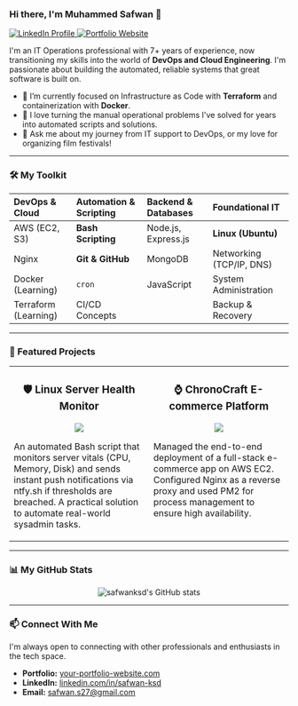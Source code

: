 ### Hi there, I'm Muhammed Safwan 👋

<p align="left">
  <a href="https://www.linkedin.com/in/safwan-ksd" target="_blank">
    <img src="https://img.shields.io/badge/LinkedIn-0077B5?style=for-the-badge&logo=linkedin&logoColor=white" alt="LinkedIn Profile"/>
  </a>
  <a href="https://your-portfolio-website.com" target="_blank">
    <img src="https://img.shields.io/badge/Portfolio-Website-brightgreen?style=for-the-badge&logo=firefox-browser&logoColor=white" alt="Portfolio Website"/>
  </a>
</p>

I'm an IT Operations professional with 7+ years of experience, now transitioning my skills into the world of **DevOps and Cloud Engineering**. I'm passionate about building the automated, reliable systems that great software is built on.

- 🔭 I’m currently focused on Infrastructure as Code with **Terraform** and containerization with **Docker**.
- 🌱 I love turning the manual operational problems I've solved for years into automated scripts and solutions.
- 💬 Ask me about my journey from IT support to DevOps, or my love for organizing film festivals!

---

### 🛠️ My Toolkit

| DevOps & Cloud | Automation & Scripting | Backend & Databases | Foundational IT |
| :--- | :--- | :--- | :--- |
| AWS (EC2, S3) | **Bash Scripting** | Node.js, Express.js | **Linux (Ubuntu)** |
| Nginx | **Git & GitHub** | MongoDB | Networking (TCP/IP, DNS) |
| Docker (Learning) | `cron` | JavaScript | System Administration |
| Terraform (Learning) | CI/CD Concepts | | Backup & Recovery |

---

### 🚀 Featured Projects

<table width="100%">
  <tr>
    <td width="50%" valign="top">
      <h3 align="center">🛡️ Linux Server Health Monitor</h3>
      <p align="center">
        <a href="https://github.com/safwanksd/linux-health-monitor">
          <img src="https://github-readme-stats.vercel.app/api/pin/?username=safwanksd&repo=linux-health-monitor&theme=radical&show_owner=true" />
        </a>
      </p>
      <p>An automated Bash script that monitors server vitals (CPU, Memory, Disk) and sends instant push notifications via ntfy.sh if thresholds are breached. A practical solution to automate real-world sysadmin tasks.</p>
    </td>
    <td width="50%" valign="top">
      <h3 align="center">⌚ ChronoCraft E-commerce Platform</h3>
      <p align="center">
        <a href="https://github.com/safwanksd/chronocraft-ecommerce">
          <img src="https://github-readme-stats.vercel.app/api/pin/?username=safwanksd&repo=chronocraft-ecommerce&theme=radical&show_owner=true" />
        </a>
      </p>
      <p>Managed the end-to-end deployment of a full-stack e-commerce app on AWS EC2. Configured Nginx as a reverse proxy and used PM2 for process management to ensure high availability.</p>
    </td>
  </tr>
</table>

---

### 📊 My GitHub Stats

<p align="center">
  <img src="https://github-readme-stats.vercel.app/api?username=safwanksd&show_icons=true&theme=radical&rank_icon=github" alt="safwanksd's GitHub stats" />
</p>

---

### 📫 Connect With Me

I'm always open to connecting with other professionals and enthusiasts in the tech space.

- **Portfolio:** [your-portfolio-website.com](https://your-portfolio-website.com)
- **LinkedIn:** [linkedin.com/in/safwan-ksd](https://www.linkedin.com/in/safwan-ksd)
- **Email:** safwan.s27@gmail.com
